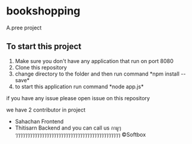 # bookshopping
A.pree project

## To start this project
<ol>
    <li>Make sure you don't have any application that run on port 8080</li>
    <li>Clone this repository</li>
    <li>change directory to the folder and then run command *npm install --save*</li>
    <li>to start this application run command *node app.js*</li>
</ol>

if you have any issue please open issue on this repository

we have 2 contributor in project
- Sahachan Frontend
- Thitisarn Backend
and you can call us กามูๆๆๆๆๆๆๆๆๆๆๆๆๆๆๆๆๆๆๆๆๆๆๆๆๆๆๆๆๆๆๆๆๆๆๆๆๆๆๆๆๆๆๆๆๆ
&copy;Softbox

